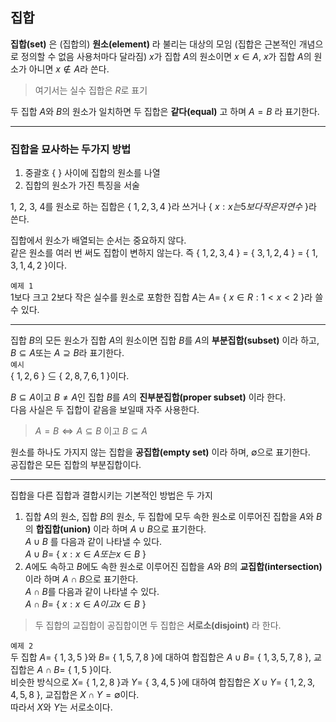 집합
----
**집합(set)** 은 (집합의) **원소(element)** 라 불리는 대상의 모임 (집합은 근본적인 개념으로 정의할 수 없음 사용처마다 달라짐)
$x$가 집합 $A$의 원소이면 $x \in A$, $x$가 집합 $A$의 원소가 아니면 $x \notin A$라 쓴다.
> 여기서는 실수 집합은 $R$로 표기  

두 집합 $A$와 $B$의 원소가 일치하면 두 집합은 **같다(equal)** 고 하며 $A = B$ 라 표기한다.  
***
### 집합을 묘사하는 두가지 방법  
1. 중괄호 { } 사이에 집합의 원소를 나열
2. 집합의 원소가 가진 특징을 서술

1, 2, 3, 4를 원소로 하는 집합은 \{ $1, 2, 3, 4$ \}라 쓰거나 \{ $x:x는 5보다 작은 자연수$ \}라 쓴다.  

집합에서 원소가 배열되는 순서는 중요하지 않다.  
같은 원소를 여러 번 써도 집합이 변하지 않는다. 즉 \{ $1, 2, 3, 4$ \} $=$ \{ $3, 1, 2, 4$ \} $=$ \{ $1, 3, 1, 4, 2$ \}이다.  

`예제 1`  
1보다 크고 2보다 작은 실수를 원소로 포함한 집합 $A$는 $A =$ \{ $x\in R:1 < x < 2$ \}라 쓸 수 있다.  
***
집합 $B$의 모든 원소가 집합 $A$의 원소이면 집합 $B$를 $A$의 **부분집합(subset)** 이라 하고,  
$B \subseteq A$또는 $A \supseteq B$라 표기한다.  
`예시`  
\{ $1, 2, 6$ \} $\subseteq$ \{ $2, 8, 7, 6, 1$ \}이다.  

$B \subseteq A$이고 $B \neq A$인 집합 $B$를 $A$의 **진부분집합(proper subset)** 이라 한다.  
다음 사실은 두 집합이 같음을 보일때 자주 사용한다.
> $A = B \Leftrightarrow A \subseteq B$ 이고 $B \subseteq A$  

원소를 하나도 가지지 않는 집합을 **공집합(empty set)** 이라 하며, $\emptyset$으로 표기한다.  
공집합은 모든 집합의 부분집합이다.  
***
집합을 다른 집합과 결합시키는 기본적인 방법은 두 가지
1. 집합 $A$의 원소, 집합 $B$의 원소, 두 집합에 모두 속한 원소로 이루어진 집합을 $A$와 $B$의 **합집합(union)** 이라 하며 $A \cup B$으로 표기한다.  
   $A \cup B$ 를 다음과 같이 나타낼 수 있다.  
   $A \cup B =$ \{ $x:x\in A 또는 x \in B$ \}
2. $A$에도 속하고 $B$에도 속한 원소로 이루어진 집합을 $A$와 $B$의 **교집합(intersection)** 이라 하며 $A \cap B$으로 표기한다.  
   $A \cap B$를 다음과 같이 나타낼 수 있다.  
   $A \cap B =$ \{ $x:x \in A 이고 x \in B$ \}
> 두 집합의 교집합이 공집합이면 두 집합은 **서로소(disjoint)** 라 한다.  

`예제 2`  
두 집합 $A =$ \{ $1, 3, 5$ \}와 $B =$ \{ $1, 5, 7, 8$ \}에 대하여 합집합은 $A \cup B =$ \{ $1, 3, 5, 7, 8$ \}, 교집합은 $A \cap B =$ \{ $1, 5$ \}이다.  
비슷한 방식으로 $X =$ \{ $1, 2, 8$ \}과 $Y =$ \{ $3, 4, 5$ \}에 대하여 합집합은 $X \cup Y =$ \{ $1, 2, 3, 4, 5, 8$ \}, 교집합은 $X \cap Y = \emptyset$이다.  
따라서 $X$와 $Y$는 서로소이다.
